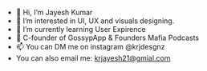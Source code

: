 - 👋 Hi, I’m Jayesh Kumar
- 👀 I’m interested in UI, UX and visuals designing.
- 🌱 I’m currently learning User Expirence
- 💼 C-founder of GossypApp & Founders Mafia Podcasts
- 📫 You can DM me on instagram @krjdesgnz
- You can also email me: krjayesh21@gmial.com

<!---
krjayesh/krjayesh is a ✨ special ✨ repository because its `README.md` (this file) appears on your GitHub profile.
You can click the Preview link to take a look at your changes.
--->
